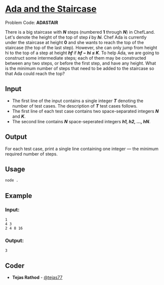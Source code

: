 
# [Ada and the Staircase](https://www.codechef.com/problems/ADASTAIR)
Problem Code: **ADASTAIR**

There is a big staircase with **_N_** steps (numbered **1** through **_N_**) in ChefLand. Let's denote the height of the top of step **_i_** by **_hi_**. Chef Ada is currently under the staircase at height **0** and she wants to reach the top of the staircase (the top of the last step). However, she can only jump from height hi to the top of a step at height **_hf_** if **_hf − hi ≤ K_**. To help Ada, we are going to construct some intermediate steps; each of them may be constructed between any two steps, or before the first step, and have any height. What is the minimum number of steps that need to be added to the staircase so that Ada could reach the top?

## Input

- The first line of the input contains a single integer **_T_** denoting the number of test cases. The description of **_T_** test cases follows.
- The first line of each test case contains two space-separated integers **_N_** and **_K_**.
- The second line contains **_N_** space-seperated integers **_h1, h2, …, hN_**.

## Output

For each test case, print a single line containing one integer — the minimum required number of steps.

## Usage
```sh
node .
```
## Example
### Input:
```
1
4 3
2 4 8 16
```
### Output:
```
3
```
## Coder

* **Tejas Rathod** - [@tejas77](https://github.com/tejas77)
